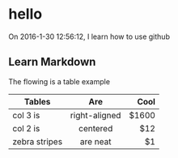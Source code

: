 # hello
On 2016-1-30 12:56:12, I learn how to use github

## Learn Markdown
The flowing is a table example

| Tables        | Are           | Cool  |
| ------------- |:-------------:| -----:|
| col 3 is      | right-aligned | $1600 |
| col 2 is      | centered      |   $12 |
| zebra stripes | are neat      |    $1 |

